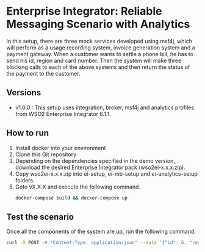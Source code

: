 # Enterprise Integrator: Reliable Messaging Scenario with Analytics
In this setup, there are three mock services developed using msf4j, which will perform as a usage recording system, invoice generation system and a payment gateway. When a customer wants to settle a phone bill, he has to send his id, region and card number. Then the system will make three blocking calls to each of the above systems and then return the status of the payment to the customer.

## Versions
- v1.0.0 : This setup uses integration, broker, msf4j and analytics profiles from WSO2 Enterprise Integrator 6.1.1.

## How to run
1. Install docker into your environment
2. Clone this Git repository
3. Depending on the dependencies specified in the demo version, download the desired Enterprise Integrator pack (wso2ei-x.x.x.zip).
4. Copy wso2ei-x.x.x.zip into ei-setup, ei-mb-setup and ei-analytics-setup folders.
5. Goto vX.X.X and execute the following command.
   ```bash
   docker-compose build && docker-compose up
   ```
   
## Test the scenario
Once all the components of the system are up, run the following command.
```bash
curl -X POST -H "Content-Type: application/json" --data '{"id": 6, "region": "us", "cardNo": "123456"}' http://localhost:8280/testAPI/test
```
